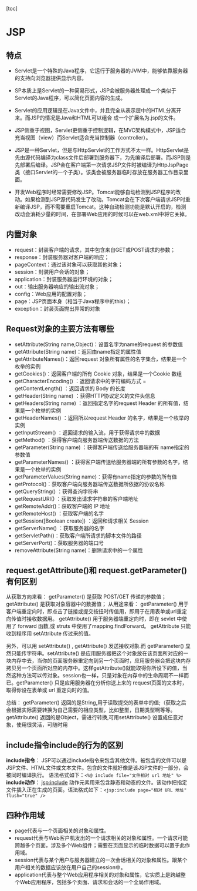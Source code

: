 [toc]

# JSP

## 特点

- Servlet是一个特殊的Java程序，它运行于服务器的JVM中，能够依靠服务器的支持向浏览器提供显示内容。
- SP本质上是Servlet的一种简易形式，JSP会被服务器处理成一个类似于Servlet的Java程序，可以简化页面内容的生成。
- Servlet的应用逻辑是在Java文件中，并且完全从表示层中的HTML分离开来。而JSP的情况是Java和HTML可以组合
  成一个扩展名为.jsp的文件。
- JSP侧重于视图，Servlet更侧重于控制逻辑，在MVC架构模式中，JSP适合充当视图（view）而Servlet适合充当控制器（controller）。

- JSP是一种Servlet，但是与HttpServlet的工作方式不太一样。HttpServlet是先由源代码编译为class文件后部署到服务器下，为先编译后部署。而JSP则是先部署后编译。JSP会在客户端第一次请求JSP文件时被编译为HttpJspPage类（接口Servlet的一个子类）。该类会被服务器临时存放在服务器工作目录里面。
- 开发Web程序时经常需要修改JSP。Tomcat能够自动检测到JSP程序的改动。如果检测到JSP源代码发生了改动。Tomcat会在下次客户端请求JSP时重新编译JSP，而不需要重启Tomcat。这种自动检测功能是默认开启的，检测改动会消耗少量的时间，在部署Web应用的时候可以在web.xml中将它关掉。

## 内置对象

- request：封装客户端的请求，其中包含来自GET或POST请求的参数；
- response：封装服务器对客户端的响应；
- pageContext：通过该对象可以获取其他对象；
- session：封装用户会话的对象；
- application：封装服务器运行环境的对象；
- out：输出服务器响应的输出流对象；
- config：Web应用的配置对象；
- page：JSP页面本身（相当于Java程序中的this）；
- exception：封装页面抛出异常的对象

## Request对象的主要方法有哪些

- setAttribute(String name,Object)：设置名字为name的request 的参数值
- getAttribute(String name)：返回由name指定的属性值
- getAttributeNames()：返回request 对象所有属性的名字集合，结果是一个枚举的实例
- getCookies()：返回客户端的所有 Cookie 对象，结果是一个Cookie 数组
- getCharacterEncoding() ：返回请求中的字符编码方式 = getContentLength() ：返回请求的 Body
  的长度
- getHeader(String name) ：获得HTTP协议定义的文件头信息
- getHeaders(String name) ：返回指定名字的request Header 的所有值，结果是一个枚举的实例
- getHeaderNames() ：返回所以request Header 的名字，结果是一个枚举的实例
- getInputStream() ：返回请求的输入流，用于获得请求中的数据
- getMethod() ：获得客户端向服务器端传送数据的方法
- getParameter(String name) ：获得客户端传送给服务器端的有 name指定的参数值
- getParameterNames() ：获得客户端传送给服务器端的所有参数的名字，结果是一个枚举的实例
- getParameterValues(String name)：获得有name指定的参数的所有值
- getProtocol()：获取客户端向服务器端传送数据所依据的协议名称
- getQueryString() ：获得查询字符串
- getRequestURI() ：获取发出请求字符串的客户端地址
- getRemoteAddr()：获取客户端的 IP 地址
- getRemoteHost() ：获取客户端的名字
- getSession([Boolean create]) ：返回和请求相关 Session
- getServerName() ：获取服务器的名字
- getServletPath()：获取客户端所请求的脚本文件的路径
- getServerPort()：获取服务器的端口号
- removeAttribute(String name)：删除请求中的一个属性

## request.getAttribute()和 request.getParameter()有何区别
从获取方向来看：
	getParameter() 是获取 POST/GET 传递的参数值；
	getAttribute() 是获取对象容器中的数据值；
从用途来看：
	getParameter() 用于客户端重定向时，即点击了链接或提交按扭时传值用，即用于在用表单或url重定向传值时接收数据用。
	getAttribute() 用于服务器端重定向时，即在 sevlet 中使用了 forward 函数,或 struts 中使用了mapping.findForward。 getAttribute 只能收到程序用 setAttribute 传过来的值。

另外，可以用 setAttribute() , getAttribute() 发送接收对象.而 getParameter() 显然只能传字符串。setAttribute() 是应用服务器把这个对象放在该页面所对应的一块内存中去，当你的页面服务器重定向到另一个页面时，应用服务器会把这块内存拷贝另一个页面所对应的内存中。这样getAttribute()就能取得你所设下的值，当然这种方法可以传对象。session也一样，只是对象在内存中的生命周期不一样而已。getParameter() 只是应用服务器在分析你送上来的 request页面的文本时，取得你设在表单或 url 重定向时的值。

总结：
getParameter() 返回的是String,用于读取提交的表单中的值;（获取之后会根据实际需要转换为自己需要的相应类型，比如整型，日期类型啊等等。getAttribute() 返回的是Object，需进行转换,可用setAttribute() 设置成任意对象，使用很灵活，可随时用

## include指令include的行为的区别
**include指令**： JSP可以通过include指令来包含其他文件。被包含的文件可以是JSP文件、HTML文件或文本文件。包含的文件就好像是该JSP文件的一部分，会被同时编译执行。 语法格式如下：`<%@ include file="文件相对 url 地址" %>`
**include动作**： <jsp:include> 动作元素用来包含静态和动态的文件。该动作把指定文件插入正在生成的页面。语法格式如下：`<jsp:include page="相对 URL 地址" flush="true" />`

## 四种作用域

- page代表与一个页面相关的对象和属性。
- request代表与Web客户机发出的一个请求相关的对象和属性。一个请求可能跨越多个页面，涉及多个Web组件；需要在页面显示的临时数据可以置于此作用域。
- session代表与某个用户与服务器建立的一次会话相关的对象和属性。跟某个用户相关的数据应该放在用户自己的session中。
- application代表与整个Web应用程序相关的对象和属性，它实质上是跨越整个Web应用程序，包括多个页面、请求和会话的一个全局作用域。

